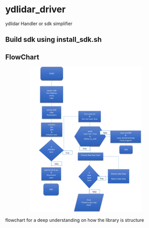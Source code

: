 # ydlidar_driver
ydlidar Handler or sdk simplifier


## Build sdk using install_sdk.sh


## FlowChart 
<p align="center">
  <img src="https://raw.githubusercontent.com/The-GUY-2024/Ydlidar_Driver/main/Lidar_flowchart.PNG" width="350" />
  
</p>
flowchart for a deep understanding on how the library is structure
